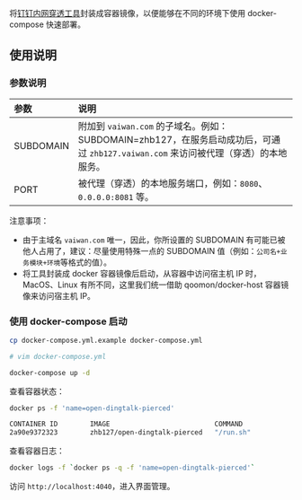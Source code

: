 将[钉钉内网穿透工具](https://open-doc.dingtalk.com/microapp/kn6zg7/hb7000)封装成容器镜像，以便能够在不同的环境下使用 docker-compose 快速部署。

## 使用说明

### 参数说明

| 参数 | 说明 |
| :-- | :-- |
| SUBDOMAIN | 附加到 `vaiwan.com` 的子域名。例如：SUBDOMAIN=zhb127，在服务启动成功后，可通过 `zhb127.vaiwan.com` 来访问被代理（穿透）的本地服务。|
| PORT | 被代理（穿透）的本地服务端口，例如：`8080`、`0.0.0.0:8081` 等。 |

注意事项：
- 由于主域名 `vaiwan.com` 唯一，因此，你所设置的 SUBDOMAIN 有可能已被他人占用了，建议：尽量使用特殊一点的 SUBDOMAIN 值（例如：`公司名+业务模块+环境`等格式的值）。
- 将工具封装成 docker 容器镜像后启动，从容器中访问宿主机 IP 时，MacOS、Linux 有所不同，这里我们统一借助 qoomon/docker-host 容器镜像来访问宿主机 IP。

### 使用 docker-compose 启动

```bash
cp docker-compose.yml.example docker-compose.yml

# vim docker-compose.yml

docker-compose up -d
```

查看容器状态：

```bash
docker ps -f 'name=open-dingtalk-pierced'

CONTAINER ID        IMAGE                          COMMAND             CREATED             STATUS              PORTS                    NAMES
2a90e9372323        zhb127/open-dingtalk-pierced   "/run.sh"           4 minutes ago       Up 41 seconds       0.0.0.0:4040->4040/tcp   open-dingtalk-pierced
```

查看容器日志：

```bash
docker logs -f `docker ps -q -f 'name=open-dingtalk-pierced'`
```

访问 `http://localhost:4040`，进入界面管理。
